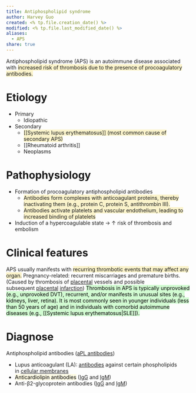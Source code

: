 ```yaml
---
title: Antiphospholipid syndrome
author: Harvey Guo
created: <% tp.file.creation_date() %>
modified: <% tp.file.last_modified_date() %>
aliases:
  - APS
share: true
---
```

Antiphospholipid syndrome (APS) is an autoimmune disease associated with <span style="background:rgba(240, 200, 0, 0.2)">increased risk of thrombosis due to the presence of procoagulatory antibodies.</span>
# Etiology
- Primary
	- Idiopathic
- Secondary
	- <span style="background:rgba(240, 200, 0, 0.2)">[[Systemic lupus erythematosus]] (most common cause of secondary APS)</span>
	- [[Rheumatoid arthritis]]
	- Neoplasms
# Pathophysiology
- Formation of procoagulatory antiphospholipid antibodies 
	- <span style="background:rgba(240, 200, 0, 0.2)">Antibodies form complexes with anticoagulant proteins, thereby inactivating them (e.g., protein C, protein S, antithrombin III).</span>
	- <span style="background:rgba(240, 200, 0, 0.2)">Antibodies activate platelets and vascular endothelium, leading to increased binding of platelets</span>
- Induction of a hypercoagulable state → ↑ risk of thrombosis and embolism
# Clinical features
APS usually manifests with <span style="background:rgba(240, 200, 0, 0.2)">recurring thrombotic events that may affect any organ.</span>
Pregnancy-related: recurrent miscarriages and premature births.(Caused by thrombosis of [placental](https://next.amboss.com/us/article/Do01VS#Z414c23d8bf8265247dd2e1e7e9b0d89c) vessels and possible subsequent [placental](https://next.amboss.com/us/article/Do01VS#Z414c23d8bf8265247dd2e1e7e9b0d89c) [infarction](https://next.amboss.com/us/article/VP0GdT#Zb11fb76135fecdea9dd3e778dbe469e3))
<mark style="background: #BBFABBA6;">Thrombosis in APS is typically unprovoked (e.g., unprovoked DVT), recurrent, and/or manifests in unusual sites (e.g., kidneys, liver, retina). It is most commonly seen in younger individuals (less than 50 years of age) and in individuals with comorbid autoimmune diseases (e.g., [[Systemic lupus erythematosus|SLE]]).</mark>
# Diagnose
Antiphospholipid antibodies ([aPL antibodies](https://next.amboss.com/us/article/hR0c5f#Zc64f6e326ddf58b2bc9a198ed8f87dd2))
- Lupus anticoagulant (LA): [antibodies](https://next.amboss.com/us/article/x50Emg#Zcafc1c81671c54115ab5d77c08d696a0) against certain phospholipids in [cellular membranes](https://next.amboss.com/us/article/Lo0wcS#Z4224d324188134290d99f44a379e40f9)
- <mark style="background: #FFF3A34A;">Anticardiolipin antibodies</mark> ([IgG](https://next.amboss.com/us/article/x50Emg#Zdcbaf6f4b43f0363afdf3d6aaacd924c) and [IgM](https://next.amboss.com/us/article/x50Emg#Ze9de183a682c9f06a4bdba89dd15ca26))
- Anti-β2-glycoprotein antibodies ([IgG](https://next.amboss.com/us/article/x50Emg#Zdcbaf6f4b43f0363afdf3d6aaacd924c) and [IgM](https://next.amboss.com/us/article/x50Emg#Ze9de183a682c9f06a4bdba89dd15ca26))